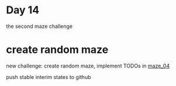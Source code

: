 # Day 14 

the second maze challenge

# create random maze

new challenge: create random maze,
implement TODOs in [maze_04](maze_04.js)

push stable interim states to github